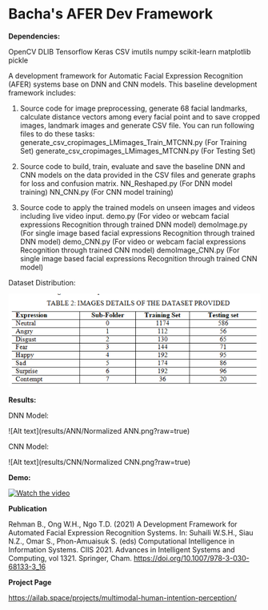 # Bacha's AFER Dev Framework

**Dependencies:**

OpenCV
DLIB
Tensorflow
Keras
CSV
imutils
numpy
scikit-learn 
matplotlib
pickle

A development framework for Automatic Facial Expression Recognition (AFER) systems base on DNN and CNN models. This baseline development framework includes:

1.	Source code for image preprocessing, generate 68 facial landmarks, calculate distance vectors among every facial point and to save cropped images, landmark images and generate CSV file. You can run following files to do these tasks:
generate_csv_cropimages_LMimages_Train_MTCNN.py (For Training Set)
generate_csv_cropimages_LMimages_MTCNN.py (For Testing Set)

2.	Source code to build, train, evaluate and save the baseline DNN and CNN models on the data provided in the CSV files and generate graphs for loss and confusion matrix.
NN_Reshaped.py (For DNN model training)
NN_CNN.py (For CNN model training)

3.	Source code to apply the trained models on unseen images and videos including live video input.
demo.py (For video or webcam facial expressions Recognition through trained DNN model)
demoImage.py (For single image based facial expressions Recognition through trained DNN model)
demo_CNN.py (For video or webcam facial expressions Recognition through trained CNN model)
demoImage_CNN.py (For single image based facial expressions Recognition through trained CNN model)

Dataset Distribution:

![Alt text](results/ANN/Untitled.png?raw=true)

**Results:**

DNN Model:

![Alt text](results/ANN/Normalized ANN.png?raw=true)

CNN Model:

![Alt text](results/CNN/Normalized CNN.png?raw=true)

**Demo:**

[![Watch the video](https://img.youtube.com/vi/WRs_PJl_4bA/0.jpg)](https://youtu.be/WRs_PJl_4bA)

**Publication**

Rehman B., Ong W.H., Ngo T.D. (2021) A Development Framework for Automated Facial Expression Recognition Systems. In: Suhaili W.S.H., Siau N.Z., Omar S., Phon-Amuaisuk S. (eds) Computational Intelligence in Information Systems. CIIS 2021. Advances in Intelligent Systems and Computing, vol 1321. Springer, Cham. https://doi.org/10.1007/978-3-030-68133-3_16

**Project Page**

https://ailab.space/projects/multimodal-human-intention-perception/
